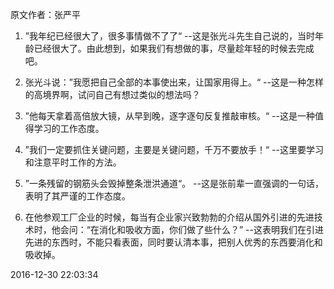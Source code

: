 原文作者：张严平

1. ”我年纪已经很大了，很多事情做不了了“ --这是张光斗先生自己说的，当时年龄已经很大了。由此想到，如果我们有想做的事，尽量趁年轻的时候去完成吧。

2. 张光斗说：”我愿把自己全部的本事使出来，让国家用得上。“  --这是一种怎样的高境界啊，试问自己有想过类似的想法吗？

3. ”他每天拿着高倍放大镜，从早到晚，逐字逐句反复推敲审核。“ --这是一种值得学习的工作态度。

4. ”我们一定要抓住关键问题，主要是关键问题，千万不要放手！“  --这里要学习和注意平时工作的方法。

5. ”一条残留的钢筋头会毁掉整条泄洪通道“。 --这是张前辈一直强调的一句话，表明了其严谨的工作态度。

6. 在他参观工厂企业的时候，每当有企业家兴致勃勃的介绍从国外引进的先进技术时，他会问：“在消化和吸收方面，你们做了些什么？” --这表明我们在引进先进的东西时，不能只看表面，同时要认清本事，把别人优秀的东西要消化和吸收掉。

2016-12-30 22:03:34 
